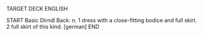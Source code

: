 TARGET DECK
ENGLISH

START
Basic
Dirndl
Back: n. 1 dress with a close-fitting bodice and full skirt. 2 full skirt of this kind. [german]
END
